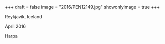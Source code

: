 +++
draft = false
image = "2016/PEN12149.jpg"
showonlyimage = true
+++

Reykjavik, Iceland

April 2016
<!--more-->

Harpa
